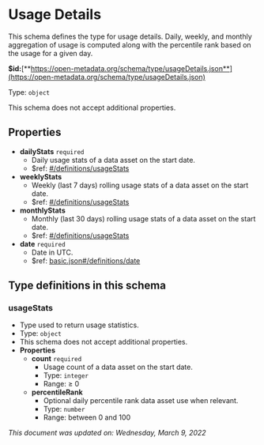 # Usage Details

This schema defines the type for usage details. Daily, weekly, and monthly aggregation of usage is computed along with the percentile rank based on the usage for a given day.

**$id:**[**https://open-metadata.org/schema/type/usageDetails.json**](https://open-metadata.org/schema/type/usageDetails.json)

Type: `object`

This schema does not accept additional properties.

## Properties

* **dailyStats** `required`
  * Daily usage stats of a data asset on the start date.
  * $ref: [#/definitions/usageStats](usagedetails.md#usagestats)
* **weeklyStats**
  * Weekly (last 7 days) rolling usage stats of a data asset on the start date.
  * $ref: [#/definitions/usageStats](usagedetails.md#usagestats)
* **monthlyStats**
  * Monthly (last 30 days) rolling usage stats of a data asset on the start date.
  * $ref: [#/definitions/usageStats](usagedetails.md#usagestats)
* **date** `required`
  * Date in UTC.
  * $ref: [basic.json#/definitions/date](basic.md#date)

## Type definitions in this schema

### usageStats

* Type used to return usage statistics.
* Type: `object`
* This schema does not accept additional properties.
* **Properties**
  * **count** `required`
    * Usage count of a data asset on the start date.
    * Type: `integer`
    * Range: ≥ 0
  * **percentileRank**
    * Optional daily percentile rank data asset use when relevant.
    * Type: `number`
    * Range: between 0 and 100

_This document was updated on: Wednesday, March 9, 2022_
